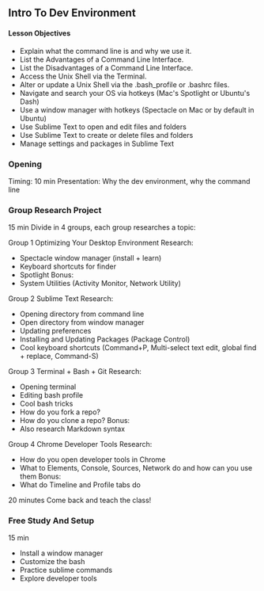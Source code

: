 ## Intro To Dev Environment

#### Lesson Objectives

- Explain what the command line is and why we use it.
- List the Advantages of a Command Line Interface.
- List the Disadvantages of a Command Line Interface.
- Access the Unix Shell via the Terminal.
- Alter or update a Unix Shell via the .bash_profile or .bashrc files.
- Navigate and search your OS via hotkeys (Mac's Spotlight or Ubuntu's Dash)
- Use a window manager with hotkeys (Spectacle on Mac or by default in Ubuntu)
- Use Sublime Text to open and edit files and folders
- Use Sublime Text to create or delete files and folders
- Manage settings and packages in Sublime Text

### Opening

Timing: 10 min 
Presentation: Why the dev environment, why the command line

### Group Research Project

15 min
Divide in 4 groups, each group researches a topic:

Group 1 Optimizing Your Desktop Environment
Research:
- Spectacle window manager (install + learn)
- Keyboard shortcuts for finder
- Spotlight
Bonus:
- System Utilities (Activity Monitor, Network Utility)

Group 2 Sublime Text
Research:
- Opening directory from command line
- Open directory from window manager
- Updating preferences
- Installing and Updating Packages (Package Control)
- Cool keyboard shortcuts (Command+P, Multi-select text edit, global find + replace, Command-S)

Group 3 Terminal + Bash + Git
Research:
- Opening terminal
- Editing bash profile
- Cool bash tricks
- How do you fork a repo?
- How do you clone a repo?
Bonus:
- Also research Markdown syntax

Group 4 Chrome Developer Tools
Research:
- How do you open developer tools in Chrome
- What to Elements, Console, Sources, Network do and how can you use them
Bonus: 
- What do Timeline and Profile tabs do

20 minutes
Come back and teach the class!

### Free Study And Setup

15 min
- Install a window manager
- Customize the bash
- Practice sublime commands
- Explore developer tools
